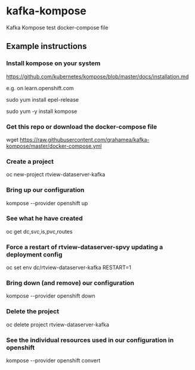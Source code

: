 # kafka-kompose
Kafka Kompose test docker-compose file


## Example instructions 

### Install kompose on your system
https://github.com/kubernetes/kompose/blob/master/docs/installation.md

e.g. on learn.openshift.com

sudo yum install epel-release

sudo yum -y install kompose


### Get this repo or download the docker-compose file
wget https://raw.githubusercontent.com/grahamea/kafka-kompose/master/docker-compose.yml

### Create a project
oc new-project rtview-dataserver-kafka

### Bring up our configuration
kompose --provider openshift up

### See what he have created 
oc get dc,svc,is,pvc,routes

### Force a restart of rtview-dataserver-spvy updating a deployment config 
oc set env dc/rtview-dataserver-kafka RESTART=1

### Bring down (and remove) our configuration 
kompose --provider openshift down

### Delete the project 
oc delete project rtview-dataserver-kafka

### See the individual resources used in our configuration in openshift 
kompose --provider openshift convert


